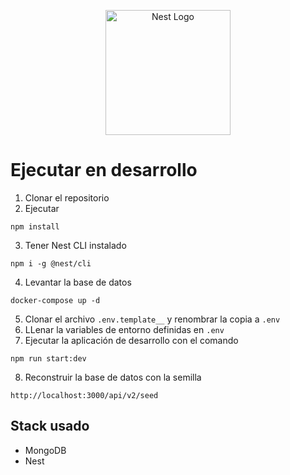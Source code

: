 <p align="center">
  <a href="http://nestjs.com/" target="blank"><img src="https://nestjs.com/img/logo-small.svg" width="200" alt="Nest Logo" /></a>
</p>

# Ejecutar en desarrollo

1. Clonar el repositorio
2. Ejecutar 
```
npm install
```
3. Tener Nest CLI instalado
```
npm i -g @nest/cli
```
4. Levantar la base de datos
```
docker-compose up -d
```
5. Clonar el archivo ``.env.template__`` y renombrar la copia a ``.env``
6. LLenar la variables de entorno definidas en ``.env``
7. Ejecutar la aplicación de desarrollo con el comando 
```
npm run start:dev
```
8. Reconstruir la base de datos con la semilla
```
http://localhost:3000/api/v2/seed
```

## Stack usado
- MongoDB
- Nest

